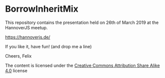 # BorrowInheritMix

This repository contains the presentation held on 26th of March 2019 at the HannoverJS meetup.

https://hannoverjs.de/

If you like it, have fun! (and drop me a line)

Cheers, Felix

The content is licensed under the [Creative Commons Attribution Share Alike 4.0](https://creativecommons.org/licenses/by-nc-sa/4.0/) license
